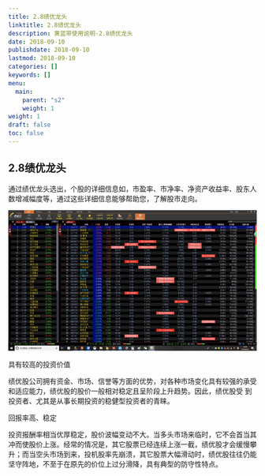 ```yaml
---
title: 2.8绩优龙头
linktitle: 2.8绩优龙头
description: 黄蓝带使用说明-2.8绩优龙头
date: 2018-09-10
publishdate: 2018-09-10
lastmod: 2018-09-10
categories: []
keywords: []
menu:
  main:
    parent: "s2"
    weight: 1
weight: 1
draft: false
toc: false
---
```




## 2.8绩优龙头

通过绩优龙头选出，个股的详细信息如，市盈率、市净率、净资产收益率、股东人数增减幅度等，通过这些详细信息能够帮助您，了解股市走向。

![](/assets/hld_jiyoulongtou.png)

具有较高的投资价值

绩优股公司拥有资金、市场、信誉等方面的优势，对各种市场变化具有较强的承受	和适应能力，绩优股的股价一般相对稳定且呈阶段上升趋势。因此，绩优股受	到投资者、尤其是从事长期投资的稳健型投资者的青睐。

回报率高、稳定

投资报酬率相当优厚稳定，股价波幅变动不大。当多头市场来临时，它不会首当其	冲而使股价上涨。经常的情况是，其它股票已经连续上涨一截，绩优股才会缓慢攀	升；而当空头市场到来，投机股率先崩溃，其它股票大幅滑动时，绩优股往往仍能	坚守阵地，不至于在原先的价位上过分滑降，具有典型的防守性特点。 

